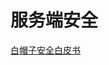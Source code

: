 # 服务端安全

[白帽子安全白皮书](https://lianxiaozhuang.oss-cn-beijing.aliyuncs.com/xz1024/pdf/%E7%99%BD%E5%B8%BD%E5%AD%90%E8%AE%B2web%E5%AE%89%E5%85%A8/%E7%99%BD%E5%B8%BD%E5%AD%90%E8%AE%B2web%E5%AE%89%E5%85%A8.pdf)